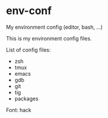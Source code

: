 # env-conf
My environment config (editor, bash, ...)

This is my environment config files.

List of config files:
 * zsh
 * tmux
 * emacs
 * gdb
 * git
 * tig
 * packages

Font: hack
